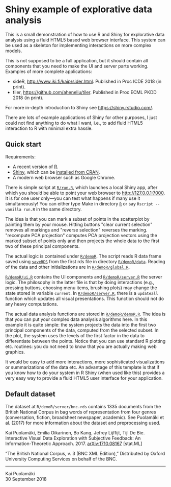 # Shiny example of explorative data analysis

This is a small demonstration of how to use R and Shiny for explorative data analysis using a fluid HTML5 based web browser interface. This system can be used as a skeleton for implementing interactions on more complex models. 

This is not supposed to be a full application, but it should contain all components that you need to make the UI and server parts working. Examples of more complete applications:

* sideR, <http://www.iki.fi/kaip/sider.html>. Published in Proc ICDE 2018 (in print). 
* tiler, <https://github.com/aheneliu/tiler>. Published in Proc ECML PKDD 2018 (in print).

For more in-depth introduction to Shiny see <https://shiny.rstudio.com/>. 

There are lots of example applications of Shiny for other purposes, I just could not find anything to do what I want, i.e., to add fluid HTML5 interaction to R with minimal extra hassle.

## Quick start

Requirements:

* A recent version of [R](https://www.r-project.org/).
* [Shiny](https://cran.r-project.org/web/packages/shiny/index.html), which can be [installed from CRAN](https://www.dummies.com/programming/r/how-to-install-and-load-cran-packages-in-r/).
* A modern web browser such as Google Chrome.

There is simple script at [`R/run.R`](https://github.com/edahelsinki/EDAdemoR/blob/master/R/run.R), which launches a local Shiny app, after which you should be able to point your web browser to <http://127.0.0.1:7000>. It is for one user only&#8212;you can test what happens if many use it simultaneously! You can either type Make in directory [`R`](https://github.com/edahelsinki/EDAdemoR/tree/master/R) or say `Rscript --vanilla run.R` in the same directory.

The idea is that you can mark a subset of points in the scatterplot by painting them by your mouse. Hitting buttons "clear current selection" removes all markings and "reverse selection" reverses the marking. "recompute PCA projection" computes PCA projection vectors using the marked subset of points only and then projects the whole data to the first two of these principal components.

The actual logic is contained under [`R/demoR`](https://github.com/edahelsinki/EDAdemoR/tree/master/R/demoR). The script reads R data frame saved using [`saveRDS`](https://www.rdocumentation.org/packages/base/versions/3.5.1/topics/readRDS) from the first rds file in directory [`R/demoR/data`](https://github.com/edahelsinki/EDAdemoR/tree/master/R/demoR/data). Reading of the data and other initializations are in [`R/demoR/global.R`](https://github.com/edahelsinki/EDAdemoR/blob/master/R/demoR/global.R).

[`R/demoR/ui.R`](https://github.com/edahelsinki/EDAdemoR/blob/master/R/demoR/ui.R) contains the UI components and [`R/demoR/server.R`](https://github.com/edahelsinki/EDAdemoR/blob/master/R/demoR/server.R) the server logic. The philosophy in the latter file is that by doing interactions (e.g., pressing buttons, choosing menu items, brushing plots) may change the state stored in variable `current`. In [`R/demoR/server.R`](https://github.com/edahelsinki/EDAdemoR/blob/master/R/demoR/server.R), there is a `updateall` function which updates all visual presentations. This function should not do any heavy computations.

The actual data analysis functions are stored in [`R/demoR/demoR.R`](https://github.com/edahelsinki/EDAdemoR/blob/master/R/demoR/demoR.R). The idea is that you can put your complex data analysis algorithms here. In this example it is quite simple: the system projects the data into the first two principal components of the data, computed from the selected subset. In the plot, the system uses the levels of the first factor in the data to differentiate between the points. Notice that you can use standard R plotting etc. routines: you do not need to know that you are actually making web graphics.

It would be easy to add more interactions, more sophisticated visualizations or summarizations of the data etc. An advantage of this template is that if you know how to do your system in R Shiny (when used like this) provides a very easy way to provide a fluid HTML5 user interface for your application.


## Default dataset 

The dataset at `R/demoR/server/bnc.rds` contains 1335 documents from the British National Corpus in bag words of representation from four genres (conversation, fiction, broadsheet newspaper, academic). See Puolamäki et al. (2017) for more information about the dataset and preprocessing used.

Kai Puolamäki, Emilia Oikarinen, Bo Kang, Jefrey Lijffijt, Tijl De Bie. Interactive Visual Data Exploration with Subjective Feedback: An Information-Theoretic Approach. 2017. [arXiv:1710.08167](https://arxiv.org/abs/1710.08167) [stat.ML]

“The British National Corpus, v. 3 (BNC XML Edition),” Distributed by Oxford University Computing Services on behalf of the BNC.

-----

Kai Puolamäki  
30 September 2018

